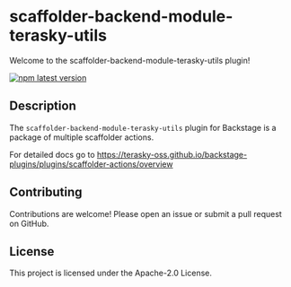 # scaffolder-backend-module-terasky-utils

Welcome to the scaffolder-backend-module-terasky-utils plugin!

[![npm latest version](https://img.shields.io/npm/v/@terasky/backstage-plugin-scaffolder-backend-module-terasky-utils/latest.svg)](https://www.npmjs.com/package/@terasky/backstage-plugin-scaffolder-backend-module-terasky-utils)

## Description

The `scaffolder-backend-module-terasky-utils` plugin for Backstage is a package of multiple scaffolder actions. 

For detailed docs go to https://terasky-oss.github.io/backstage-plugins/plugins/scaffolder-actions/overview

## Contributing
Contributions are welcome! Please open an issue or submit a pull request on GitHub.

## License
This project is licensed under the Apache-2.0 License.
